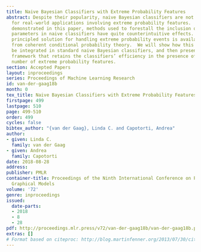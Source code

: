 ```yaml
---
title: Naive Bayesian Classifiers with Extreme Probability Features
abstract: Despite their popularity, naive Bayesian classifiers are not well suited
  for real-world applications involving extreme probability features.  As will be
  demonstrated in this paper, methods used to forestall the inclusion of zero probability
  parameters in naive classifiers have quite counterintuitive effects.  An elegant,
  principled solution for handling extreme probability events is available however,
  from coherent conditional probability theory.  We will show how this theory can
  be integrated in standard naive Bayesian classifiers, and then present a computational
  framework that retains the classifiers’ efficiency in the presence of a limited
  number of extreme probability features.
section: Accepted Papers
layout: inproceedings
series: Proceedings of Machine Learning Research
id: van-der-gaag18b
month: 0
tex_title: Naive Bayesian Classifiers with Extreme Probability Features
firstpage: 499
lastpage: 510
page: 499-510
order: 499
cycles: false
bibtex_author: "{van der Gaag}, Linda C. and Capotorti, Andrea"
author:
- given: Linda C.
  family: van der Gaag
- given: Andrea
  family: Capotorti
date: 2018-08-28
address: 
publisher: PMLR
container-title: Proceedings of the Ninth International Conference on Probabilistic
  Graphical Models
volume: '72'
genre: inproceedings
issued:
  date-parts:
  - 2018
  - 8
  - 28
pdf: http://proceedings.mlr.press/v72/van-der-gaag18b/van-der-gaag18b.pdf
extras: []
# Format based on citeproc: http://blog.martinfenner.org/2013/07/30/citeproc-yaml-for-bibliographies/
---
```

